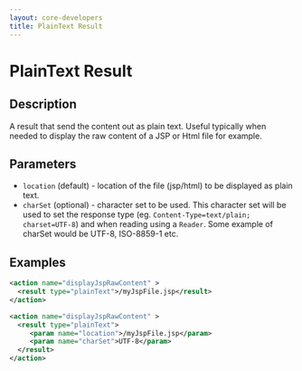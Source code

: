 ```yaml
---
layout: core-developers
title: PlainText Result
---
```


# PlainText Result

## Description

A result that send the content out as plain text. Useful typically when needed
to display the raw content of a JSP or Html file for example.

## Parameters

 - `location` (default) - location of the file (jsp/html) to be displayed as plain text.
 - `charSet` (optional) - character set to be used. This character set will be used to set the response type 
   (eg. `Content-Type=text/plain; charset=UTF-8`) and when reading using a `Reader`. Some example of charSet would be 
   UTF-8, ISO-8859-1 etc.

## Examples

```xml
<action name="displayJspRawContent" >
  <result type="plainText">/myJspFile.jsp</result>
</action>

<action name="displayJspRawContent" >
  <result type="plainText">
     <param name="location">/myJspFile.jsp</param>
     <param name="charSet">UTF-8</param>
  </result>
</action>
```
